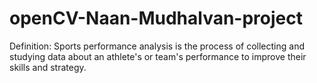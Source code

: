 # openCV-Naan-Mudhalvan-project
Definition: Sports performance analysis is the process of collecting and studying data about an athlete's or team's performance to improve their skills and strategy.
